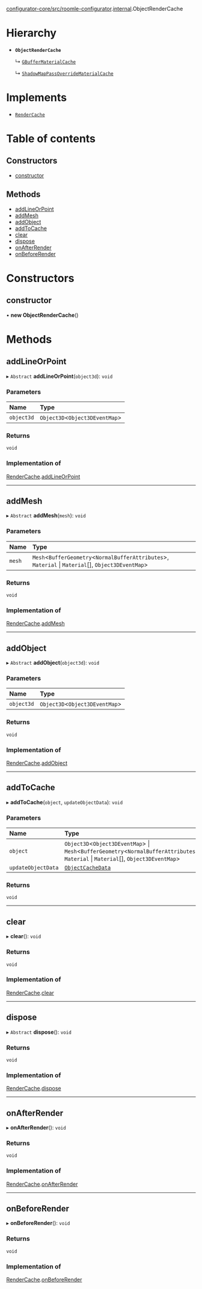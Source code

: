 [configurator-core/src/roomle-configurator](../modules/configurator_core_src_roomle_configurator.md).[internal](../modules/configurator_core_src_roomle_configurator._internal_.md).ObjectRenderCache

# Hierarchy

- **`ObjectRenderCache`**

  ↳ [`GBufferMaterialCache`](configurator_core_src_roomle_configurator._internal_.GBufferMaterialCache.md)

  ↳ [`ShadowMapPassOverrideMaterialCache`](configurator_core_src_roomle_configurator._internal_.ShadowMapPassOverrideMaterialCache.md)

# Implements

- [`RenderCache`](../interfaces/configurator_core_src_roomle_configurator._internal_.RenderCache.md)

# Table of contents

## Constructors

- [constructor](configurator_core_src_roomle_configurator._internal_.ObjectRenderCache.md#constructor)

## Methods

- [addLineOrPoint](configurator_core_src_roomle_configurator._internal_.ObjectRenderCache.md#addlineorpoint)
- [addMesh](configurator_core_src_roomle_configurator._internal_.ObjectRenderCache.md#addmesh)
- [addObject](configurator_core_src_roomle_configurator._internal_.ObjectRenderCache.md#addobject)
- [addToCache](configurator_core_src_roomle_configurator._internal_.ObjectRenderCache.md#addtocache)
- [clear](configurator_core_src_roomle_configurator._internal_.ObjectRenderCache.md#clear)
- [dispose](configurator_core_src_roomle_configurator._internal_.ObjectRenderCache.md#dispose)
- [onAfterRender](configurator_core_src_roomle_configurator._internal_.ObjectRenderCache.md#onafterrender)
- [onBeforeRender](configurator_core_src_roomle_configurator._internal_.ObjectRenderCache.md#onbeforerender)

# Constructors

## constructor

• **new ObjectRenderCache**()

# Methods

## addLineOrPoint

▸ `Abstract` **addLineOrPoint**(`object3d`): `void`

### Parameters

| Name | Type |
| :------ | :------ |
| `object3d` | `Object3D`<`Object3DEventMap`\> |

### Returns

`void`

### Implementation of

[RenderCache](../interfaces/configurator_core_src_roomle_configurator._internal_.RenderCache.md).[addLineOrPoint](../interfaces/configurator_core_src_roomle_configurator._internal_.RenderCache.md#addlineorpoint)

___

## addMesh

▸ `Abstract` **addMesh**(`mesh`): `void`

### Parameters

| Name | Type |
| :------ | :------ |
| `mesh` | `Mesh`<`BufferGeometry`<`NormalBufferAttributes`\>, `Material` \| `Material`[], `Object3DEventMap`\> |

### Returns

`void`

### Implementation of

[RenderCache](../interfaces/configurator_core_src_roomle_configurator._internal_.RenderCache.md).[addMesh](../interfaces/configurator_core_src_roomle_configurator._internal_.RenderCache.md#addmesh)

___

## addObject

▸ `Abstract` **addObject**(`object3d`): `void`

### Parameters

| Name | Type |
| :------ | :------ |
| `object3d` | `Object3D`<`Object3DEventMap`\> |

### Returns

`void`

### Implementation of

[RenderCache](../interfaces/configurator_core_src_roomle_configurator._internal_.RenderCache.md).[addObject](../interfaces/configurator_core_src_roomle_configurator._internal_.RenderCache.md#addobject)

___

## addToCache

▸ **addToCache**(`object`, `updateObjectData`): `void`

### Parameters

| Name | Type |
| :------ | :------ |
| `object` | `Object3D`<`Object3DEventMap`\> \| `Mesh`<`BufferGeometry`<`NormalBufferAttributes`\>, `Material` \| `Material`[], `Object3DEventMap`\> |
| `updateObjectData` | [`ObjectCacheData`](../interfaces/configurator_core_src_roomle_configurator._internal_.ObjectCacheData.md) |

### Returns

`void`

___

## clear

▸ **clear**(): `void`

### Returns

`void`

### Implementation of

[RenderCache](../interfaces/configurator_core_src_roomle_configurator._internal_.RenderCache.md).[clear](../interfaces/configurator_core_src_roomle_configurator._internal_.RenderCache.md#clear)

___

## dispose

▸ `Abstract` **dispose**(): `void`

### Returns

`void`

### Implementation of

[RenderCache](../interfaces/configurator_core_src_roomle_configurator._internal_.RenderCache.md).[dispose](../interfaces/configurator_core_src_roomle_configurator._internal_.RenderCache.md#dispose)

___

## onAfterRender

▸ **onAfterRender**(): `void`

### Returns

`void`

### Implementation of

[RenderCache](../interfaces/configurator_core_src_roomle_configurator._internal_.RenderCache.md).[onAfterRender](../interfaces/configurator_core_src_roomle_configurator._internal_.RenderCache.md#onafterrender)

___

## onBeforeRender

▸ **onBeforeRender**(): `void`

### Returns

`void`

### Implementation of

[RenderCache](../interfaces/configurator_core_src_roomle_configurator._internal_.RenderCache.md).[onBeforeRender](../interfaces/configurator_core_src_roomle_configurator._internal_.RenderCache.md#onbeforerender)
